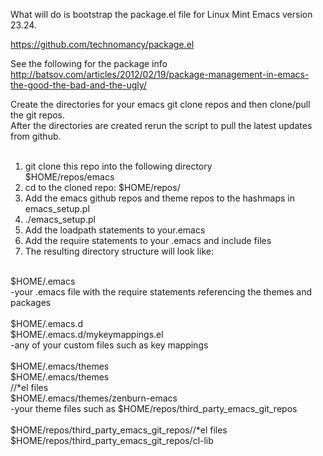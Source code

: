What will do is bootstrap the package.el file for Linux Mint Emacs version 23.24.<br>

https://github.com/technomancy/package.el<br>

See the following for the package info<br>
http://batsov.com/articles/2012/02/19/package-management-in-emacs-the-good-the-bad-and-the-ugly/<br>

Create the directories for your emacs git clone repos and then clone/pull the git repos.<br>
After the directories are created rerun the script to pull the latest updates from github.<br>
<br>
1. git clone this repo into the following directory<br>
$HOME/repos/emacs
2. cd to the cloned repo: $HOME/repos/<br>
3. Add the emacs github repos and theme repos to the hashmaps in emacs_setup.pl<br>
4. ./emacs_setup.pl<br>
5. Add the loadpath statements to your.emacs<br>
6. Add the require statements to your .emacs and include files<br>
7. The resulting directory structure will look like:<br>
<br>
$HOME/.emacs<br>
-your .emacs file with the require statements referencing the themes and packages<br>
<br>
$HOME/.emacs.d<br>
$HOME/.emacs.d/mykeymappings.el<br>
-any of your custom files such as key mappings<br>
<br>
$HOME/.emacs/themes<br>
$HOME/.emacs/themes<br>/<git_repo_pkg_name>/*el files<br>
$HOME/.emacs/themes/zenburn-emacs<br>
-your theme files such as $HOME/repos/third_party_emacs_git_repos<br>
<br>
$HOME/repos/third_party_emacs_git_repos/<git_repo_pkg_name>/*el files<br>
$HOME/repos/third_party_emacs_git_repos/cl-lib<br>

     



